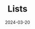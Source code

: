 ---
layout: "list"
main-section: true
coverimage: ../assets/category_lists_1712444114280_0.jpg
hidemeta: true
title: Lists
tags:
categories:
date: 2024-03-20
lastMod: 2024-04-07
---